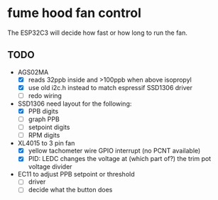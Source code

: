 # fume hood fan control

The ESP32C3 will decide how fast or how long to run the fan.

## TODO

- AGS02MA
  - [x] reads 32ppb inside and >100ppb when above isopropyl
  - [x] use old i2c.h instead to match espressif SSD1306 driver
  - [ ] redo wiring
- SSD1306 need layout for the following:
   - [x] PPB digits
   - [ ] graph PPB
   - [ ] setpoint digits
   - [ ] RPM digits
- XL4015 to 3 pin fan
  - [x] yellow tachometer wire GPIO interrupt (no PCNT available)
  - [x] PID: LEDC changes the voltage at (which part of?) the trim pot voltage divider
- EC11 to adjust PPB setpoint or threshold
  - [ ] driver
  - [ ] decide what the button does

